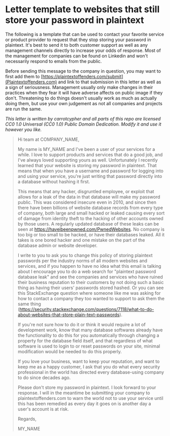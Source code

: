# Letter template to websites that still store your password in plaintext

The following is a template that can be used to contact your favorite service or product provider to request that they stop storing your password in plaintext. It's best to send it to both customer support as well as any management channels directly to increase your odds of response. Most of the management for companies can be found on Linkedin and won't necessarily respond to emails from the public.

Before sending this message to the company in question, you may want to first add them to [https://plaintextoffenders.com/submit](Plaintextoffenders.com) and link to that submission in this letter as well as a sign of seriousness. Management usually only make changes in their practices when they fear it will have adverse affects on public image if they don't. Threatening to do things doesn't usually work as much as actually doing them, but use your own judgement as not all companies and projects are run the same.

*This letter is written by carrotcypher and all parts of this repo are licensed CC0 1.0 Universal (CC0 1.0) Public Domain Dedication. Modify it and use it however you like.*





> Hi team at COMPANY_NAME,
> 
> My name is MY_NAME and I've been a user of your services for a while. I love to support products and services that do a good job, and I've always loved supporting yours as well. Unfortunately I recently learned that your website is storing my password in plaintext. That means that when you have a username and password for logging into and using your service, you're just writing that password directly into a database without hashing it first.
> 
> This means that any hacker, disgruntled employee, or exploit that allows for a leak of the data in that database will make my password public. This was considered insecure even in 2010, and since then there have been billions of website database records from every type of company, both large and small hacked or leaked causing every sort of damage from identity theft to the hacking of other accounts owned by those users. A regularly updated database of these leaks can be seen at https://haveibeenpwned.com/PwnedWebsites. No company is too big or too small to be hacked, or have their databases leaked. All it takes is one bored hacker and one mistake on the part of the database admin or website developer.
> 
> I write to you to ask you to change this policy of storing plaintext passwords per the industry norms of all modern websites and services, and if you happen to have no idea what this email is talking about I encourage you to do a web search for "plaintext password database leak" and see the companies and services who have ruined their business reputation to their customers by not doing such a basic thing as having their users' passwords stored hashed. Or you can see this StackExchange question where someone like me was asking for how to contact a company they too wanted to support to ask them the same thing (https://security.stackexchange.com/questions/7118/what-to-do-about-websites-that-store-plain-text-passwords). 
> 
> If you're not sure how to do it or think it would require a lot of development work, know that many database softwares already have the functionality to do this for you automatically through changing a property for the database field itself, and that regardless of what software is used to login to or reset passwords on your site, minimal modification would be needed to do this properly.
> 
> If you love your business, want to keep your reputation, and want to keep me as a happy customer, I ask that you do what every security professional in the world has directed every database-using company to do since decades ago.
> 
> Please don't store my password in plaintext. I look forward to your response. I will in the meantime be submitting your company to plaintextoffenders.com to warn the world not to use your service until this has been remedied as every day it goes on is another day a user's account is at risk.
> 
> Regards,
> 
> MY_NAME

